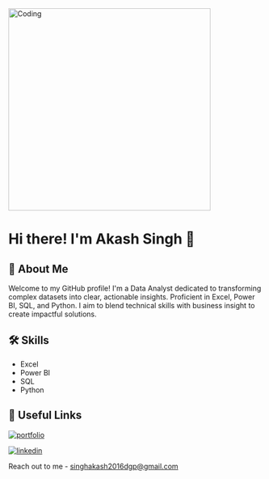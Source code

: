 <img align="middle" alt="Coding" width="400" src="https://analyticsindiamag.com/wp-content/uploads/2018/12/developer-dribbble.gif">

# Hi there! I'm Akash Singh 👋

## 🚀 About Me
Welcome to my GitHub profile! I'm a Data Analyst dedicated to transforming complex datasets into clear, actionable insights. Proficient in Excel, Power BI, SQL, and Python. I aim to blend technical skills with business insight to create impactful solutions.


## 🛠 Skills

* Excel
* Power BI
* SQL 
* Python


## 🔗 Useful Links

[![portfolio](https://img.shields.io/badge/my_portfolio-000?style=for-the-badge&logo=ko-fi&logoColor=white)](https://codebasics.io/portfolio/Akash-Singh)

[![linkedin](https://img.shields.io/badge/linkedin-0A66C2?style=for-the-badge&logo=linkedin&logoColor=white)](https://www.linkedin.com/in/akash-singh-dataanalyst/)

Reach out to me - singhakash2016dgp@gmail.com
